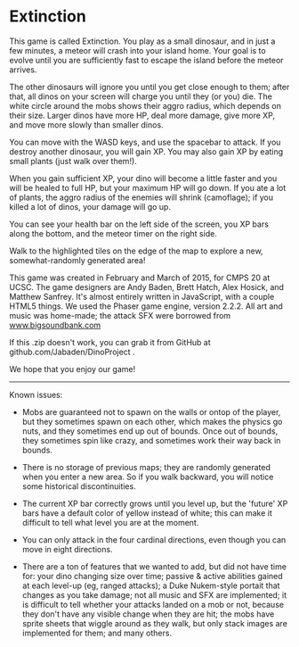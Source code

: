 # Extinction

This game is called Extinction. You play as a small dinosaur, and in just a few minutes, a meteor will crash into your island home. Your goal is to evolve until you are sufficiently fast to escape the island before the meteor arrives.

The other dinosaurs will ignore you until you get close enough to them; after that, all dinos on your screen will charge you until they (or you) die. The white circle around the mobs shows their aggro radius, which depends on their size. Larger dinos have more HP, deal more damage, give more XP, and move more slowly than smaller dinos.

You can move with the WASD keys, and use the spacebar to attack. If you destroy another dinosaur, you will gain XP. You may also gain XP by eating small plants (just walk over them!).

When you gain sufficient XP, your dino will become a little faster and you will be healed to full HP, but your maximum HP will go down. If you ate a lot of plants, the aggro radius of the enemies will shrink (camoflage); if you killed a lot of dinos, your damage will go up.

You can see your health bar on the left side of the screen, you XP bars along the bottom, and the meteor timer on the right side.

Walk to the highlighted tiles on the edge of the map to explore a new, somewhat-randomly generated area!

This game was created in February and March of 2015, for CMPS 20 at UCSC. The game designers are Andy Baden, Brett Hatch, Alex Hosick, and Matthew Sanfrey. It's almost entirely written in JavaScript, with a couple HTML5 things. We used the Phaser game engine, version 2.2.2. All art and music was home-made; the attack SFX were borrowed from www.bigsoundbank.com

If this .zip doesn't work, you can grab it from GitHub at github.com/Jabaden/DinoProject .

We hope that you enjoy our game!

------------------

Known issues:

 * Mobs are guaranteed not to spawn on the walls or ontop of the player, but they sometimes spawn on each other, which makes the physics go nuts, and they sometimes end up out of bounds. Once out of bounds, they sometimes spin like crazy, and sometimes work their way back in bounds.

 * There is no storage of previous maps; they are randomly generated when you enter a new area. So if you walk backward, you will notice some historical discontinuities.

 * The current XP bar correctly grows until you level up, but the 'future' XP bars have a default color of yellow instead of white; this can make it difficult to tell what level you are at the moment.

 * You can only attack in the four cardinal directions, even though you can move in eight directions.

 * There are a ton of features that we wanted to add, but did not have time for: your dino changing size over time; passive & active abilities gained at each level-up (eg, ranged attacks); a Duke Nukem-style portait that changes as you take damage; not all music and SFX are implemented; it is difficult to tell whether your attacks landed on a mob or not, because they don't have any visible change when they are hit; the mobs have sprite sheets that wiggle around as they walk, but only stack images are implemented for them; and many others.

